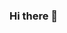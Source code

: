 ### Hi there 👋

<!--
**evelyndecezaro007/evelyndecezaro007** is a ✨ _special_ ✨ repository because its `README.md` (this file) appears on your GitHub profile.

Here are some ideas to get you started:

- 🔭 Meu nome é Evelyn Caroline 
- 🌱 Tenho 15 anos de idade
- 👯
- 🤔 
- 💬
- 📫
- 😄 
- ⚡ 
-->
